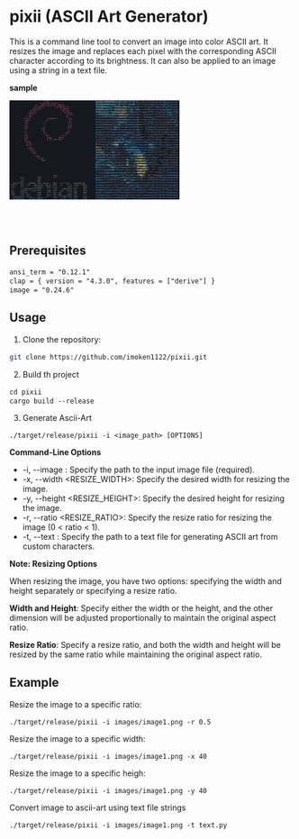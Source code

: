 # pixii (ASCII Art Generator)

This is a command line tool to convert an image into color ASCII art.
It resizes the image and replaces each pixel with the corresponding ASCII character according to its brightness.
It can also be applied to an image using a string in a text file.

__sample__
<div style="display: flex;">
  <img src="samples/sample_outputs/sample1.png" alt="Image 1" style="max-width: 30%;"/>
  <img src="samples/sample_outputs/sample2.png" alt="Image 2" style="max-width: 30%;" />
</div>

<br><br>

## Prerequisites
```
ansi_term = "0.12.1"
clap = { version = "4.3.0", features = ["derive"] }
image = "0.24.6"
```

## Usage


1. Clone the repository:

```bash
git clone https://github.com/imoken1122/pixii.git
```

2. Build th project

```
cd pixii
cargo build --release
```

3. Generate Ascii-Art


```
./target/release/pixii -i <image_path> [OPTIONS]
```

__Command-Line Options__

- -i, --image <PATH>: Specify the path to the input image file (required).
- -x, --width <RESIZE_WIDTH>: Specify the desired width for resizing the image.
- -y, --height <RESIZE_HEIGHT>: Specify the desired height for resizing the image.
- -r, --ratio <RESIZE_RATIO>: Specify the resize ratio for resizing the image (0 < ratio < 1).
- -t, --text <PATH>: Specify the path to a text file for generating ASCII art from custom characters.


__Note: Resizing Options__

When resizing the image, you have two options: specifying the width and height separately or specifying a resize ratio.

__Width and Height__: Specify either the width or the height, and the other dimension will be adjusted proportionally to maintain the original aspect ratio.

__Resize Ratio__: Specify a resize ratio, and both the width and height will be resized by the same ratio while maintaining the original aspect ratio.


## Example


Resize the image to a specific ratio:
```
./target/release/pixii -i images/image1.png -r 0.5
```

Resize the image to a specific width:

```
./target/release/pixii -i images/image1.png -x 40
```

Resize the image to a specific heigh:

```
./target/release/pixii -i images/image1.png -y 40
```

Convert image to ascii-art using text file strings

```
./target/release/pixii -i images/image1.png -t text.py
```